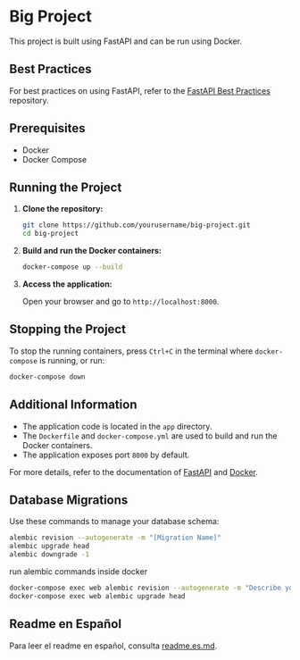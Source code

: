 # Big Project

This project is built using FastAPI and can be run using Docker.

## Best Practices

For best practices on using FastAPI, refer to the [FastAPI Best Practices](https://github.com/zhanymkanov/fastapi-best-practices) repository.

## Prerequisites

- Docker
- Docker Compose

## Running the Project

1. **Clone the repository:**

   ```sh
   git clone https://github.com/yourusername/big-project.git
   cd big-project
   ```

2. **Build and run the Docker containers:**

   ```sh
   docker-compose up --build
   ```

3. **Access the application:**

   Open your browser and go to `http://localhost:8000`.

## Stopping the Project

To stop the running containers, press `Ctrl+C` in the terminal where `docker-compose` is running, or run:

```sh
docker-compose down
```

## Additional Information

- The application code is located in the `app` directory.
- The `Dockerfile` and `docker-compose.yml` are used to build and run the Docker containers.
- The application exposes port `8000` by default.

For more details, refer to the documentation of [FastAPI](https://fastapi.tiangolo.com/) and [Docker](https://docs.docker.com/).

## Database Migrations

Use these commands to manage your database schema:

```sh
alembic revision --autogenerate -m "[Migration Name]"
alembic upgrade head
alembic downgrade -1
```

run alembic commands inside docker

```sh
docker-compose exec web alembic revision --autogenerate -m "Describe your changes"
docker-compose exec web alembic upgrade head
```

## Readme en Español

Para leer el readme en español, consulta [readme.es.md](readme.es.md).
